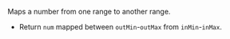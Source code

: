 Maps a number from one range to another range.

- Return `num` mapped between `outMin`-`outMax` from `inMin`-`inMax`.